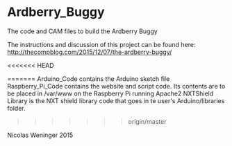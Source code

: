 # Ardberry_Buggy
The code and CAM files to build the Ardberry Buggy

The instructions and discussion of this project can be found here: http://thecompblog.com/2015/12/07/the-ardberry-buggy/

<<<<<<< HEAD
 
=======
Arduino_Code contains the Arduino sketch file
Raspberry_Pi_Code contains the website and script code. Its contents are to be placed in /var/www on the Raspberry Pi running Apache2
NXTShield Library is the NXT shield library code that goes in te user's Arduino/libraries folder.
>>>>>>> origin/master

Nicolas Weninger 2015
